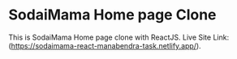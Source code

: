 # SodaiMama Home page Clone

This is SodaiMama Home page clone with ReactJS. Live Site Link: (https://sodaimama-react-manabendra-task.netlify.app/).
